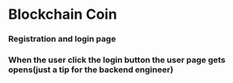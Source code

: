 # Blockchain Coin

### Registration and login page
### When the user click the login button the user page gets opens(just a tip for the backend engineer)